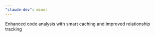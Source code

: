 ```yaml
---
"claude-dev": minor
---
```


Enhanced code analysis with smart caching and improved relationship tracking
